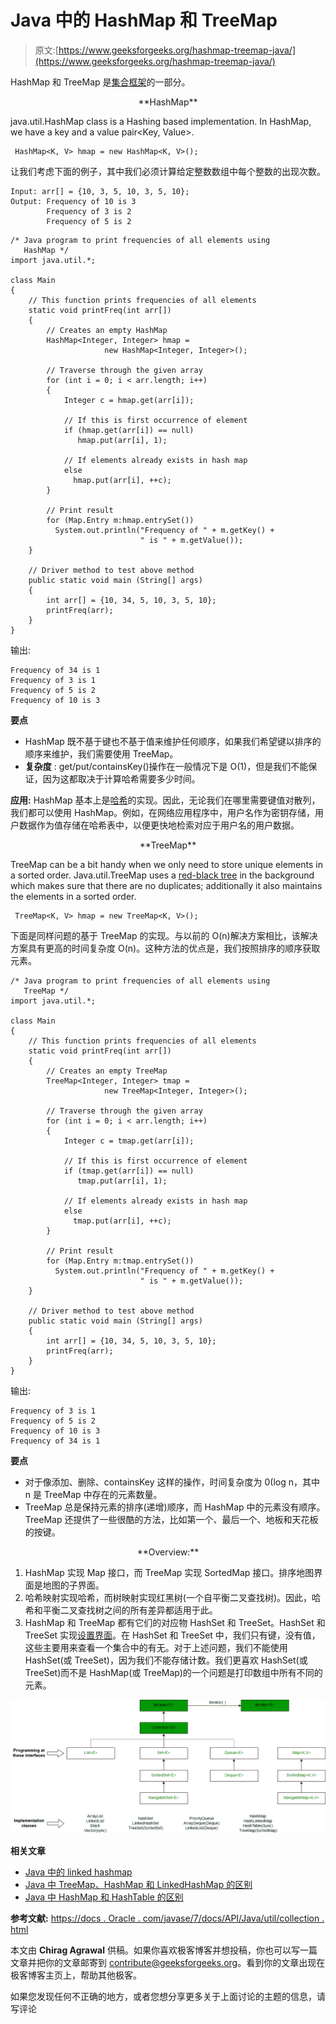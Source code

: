 # Java 中的 HashMap 和 TreeMap

> 原文:[https://www.geeksforgeeks.org/hashmap-treemap-java/](https://www.geeksforgeeks.org/hashmap-treemap-java/)

HashMap 和 TreeMap 是[集合框架](https://docs.oracle.com/javase/tutorial/collections/intro/)的一部分。

<center>**HashMap**</center>

java.util.HashMap class is a Hashing based implementation. In HashMap, we have a key and a value pair<Key, Value>.

```
 HashMap<K, V> hmap = new HashMap<K, V>();
```

让我们考虑下面的例子，其中我们必须计算给定整数数组中每个整数的出现次数。

```
Input: arr[] = {10, 3, 5, 10, 3, 5, 10};
Output: Frequency of 10 is 3
        Frequency of 3 is 2
        Frequency of 5 is 2

```

```
/* Java program to print frequencies of all elements using 
   HashMap */
import java.util.*;

class Main
{
    // This function prints frequencies of all elements
    static void printFreq(int arr[])
    {
        // Creates an empty HashMap
        HashMap<Integer, Integer> hmap = 
                     new HashMap<Integer, Integer>();

        // Traverse through the given array
        for (int i = 0; i < arr.length; i++)
        {
            Integer c = hmap.get(arr[i]);

            // If this is first occurrence of element 
            if (hmap.get(arr[i]) == null)
               hmap.put(arr[i], 1);

            // If elements already exists in hash map
            else 
              hmap.put(arr[i], ++c);
        }

        // Print result
        for (Map.Entry m:hmap.entrySet())
          System.out.println("Frequency of " + m.getKey() + 
                             " is " + m.getValue());
    }

    // Driver method to test above method
    public static void main (String[] args)
    {
        int arr[] = {10, 34, 5, 10, 3, 5, 10};
        printFreq(arr);
    }
}
```

输出:

```
Frequency of 34 is 1
Frequency of 3 is 1
Frequency of 5 is 2
Frequency of 10 is 3
```

**要点**

*   HashMap 既不基于键也不基于值来维护任何顺序，如果我们希望键以排序的顺序来维护，我们需要使用 TreeMap。
*   **复杂度** : get/put/containsKey()操作在一般情况下是 O(1)，但是我们不能保证，因为这都取决于计算哈希需要多少时间。

**应用:**
HashMap 基本上是[哈希](http://geeksquiz.com/hashing-set-1-introduction/)的实现。因此，无论我们在哪里需要键值对散列，我们都可以使用 HashMap。例如，在网络应用程序中，用户名作为密钥存储，用户数据作为值存储在哈希表中，以便更快地检索对应于用户名的用户数据。

<center>**TreeMap**</center>

TreeMap can be a bit handy when we only need to store unique elements in a sorted order. Java.util.TreeMap uses a [red-black tree](https://www.geeksforgeeks.org/red-black-tree-set-1-introduction-2/) in the background which makes sure that there are no duplicates; additionally it also maintains the elements in a sorted order.

```
 TreeMap<K, V> hmap = new TreeMap<K, V>();
```

下面是同样问题的基于 TreeMap 的实现。与以前的 O(n)解决方案相比，该解决方案具有更高的时间复杂度 O(n)。这种方法的优点是，我们按照排序的顺序获取元素。

```
/* Java program to print frequencies of all elements using 
   TreeMap */
import java.util.*;

class Main
{
    // This function prints frequencies of all elements
    static void printFreq(int arr[])
    {
        // Creates an empty TreeMap
        TreeMap<Integer, Integer> tmap =
                     new TreeMap<Integer, Integer>();

        // Traverse through the given array
        for (int i = 0; i < arr.length; i++)
        {
            Integer c = tmap.get(arr[i]);

            // If this is first occurrence of element   
            if (tmap.get(arr[i]) == null)
               tmap.put(arr[i], 1);

            // If elements already exists in hash map
            else
              tmap.put(arr[i], ++c);
        }

        // Print result
        for (Map.Entry m:tmap.entrySet())
          System.out.println("Frequency of " + m.getKey() + 
                             " is " + m.getValue());
    }

    // Driver method to test above method
    public static void main (String[] args)
    {
        int arr[] = {10, 34, 5, 10, 3, 5, 10};
        printFreq(arr);
    }
}
```

输出:

```
Frequency of 3 is 1
Frequency of 5 is 2
Frequency of 10 is 3
Frequency of 34 is 1
```

**要点**

*   对于像添加、删除、containsKey 这样的操作，时间复杂度为 0(log n，其中 n 是 TreeMap 中存在的元素数量。
*   TreeMap 总是保持元素的排序(递增)顺序，而 HashMap 中的元素没有顺序。TreeMap 还提供了一些很酷的方法，比如第一个、最后一个、地板和天花板的按键。

<center>**Overview:**</center>

1.  HashMap 实现 Map 接口，而 TreeMap 实现 SortedMap 接口。排序地图界面是地图的子界面。
2.  哈希映射实现哈希，而树映射实现红黑树(一个自平衡二叉查找树)。因此，哈希和平衡二叉查找树之间的所有差异都适用于此。
3.  HashMap 和 TreeMap 都有它们的对应物 HashSet 和 TreeSet。HashSet 和 TreeSet 实现[设置界面](http://geeksquiz.com/set-in-java/)。在 HashSet 和 TreeSet 中，我们只有键，没有值，这些主要用来查看一个集合中的有无。对于上述问题，我们不能使用 HashSet(或 TreeSet)，因为我们不能存储计数。我们更喜欢 HashSet(或 TreeSet)而不是 HashMap(或 TreeMap)的一个问题是打印数组中所有不同的元素。

![collection_interfaces](img/52ae8fa00498e11a3bb75bb46bc40848.png)

**相关文章**

*   [Java 中的 linked hashmap](https://www.geeksforgeeks.org/linkedhashmap-class-java-examples/)
*   [Java 中 TreeMap、HashMap 和 LinkedHashMap 的区别](https://www.geeksforgeeks.org/differences-treemap-hashmap-linkedhashmap-java/)
*   [Java 中 HashMap 和 HashTable 的区别](https://www.geeksforgeeks.org/differences-between-hashmap-and-hashtable-in-java/)

**参考文献:**
[https://docs . Oracle . com/javase/7/docs/API/Java/util/collection . html](https://docs.oracle.com/javase/7/docs/api/java/util/Collection.html)

本文由 **Chirag Agrawal** 供稿。如果你喜欢极客博客并想投稿，你也可以写一篇文章并把你的文章邮寄到 contribute@geeksforgeeks.org。看到你的文章出现在极客博客主页上，帮助其他极客。

如果您发现任何不正确的地方，或者您想分享更多关于上面讨论的主题的信息，请写评论